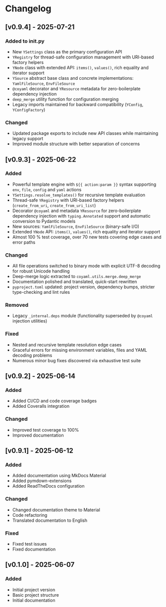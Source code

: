 # Changelog

## [v0.9.4] - 2025-07-21

### Added to __init__.py
- New `YSettings` class as the primary configuration API
- `YRegistry` for thread-safe configuration management with URI-based factory helpers
- `YNode` class with extended API: `items()`, `values()`, rich equality and iterator support
- `YSource` abstract base class and concrete implementations: `YamlFileSource`, `EnvFileSource`
- `@coyaml` decorator and `YResource` metadata for zero-boilerplate dependency injection
- `deep_merge` utility function for configuration merging
- Legacy imports maintained for backward compatibility (`YConfig`, `YConfigFactory`)

### Changed
- Updated package exports to include new API classes while maintaining legacy support
- Improved module structure with better separation of concerns

## [v0.9.3] - 2025-06-22

### Added
- Powerful template engine with `${{ action:param }}` syntax supporting `env`, `file`, `config` and `yaml` actions
- `YSettings.resolve_templates()` for recursive template evaluation
- Thread-safe `YRegistry` with URI-based factory helpers (`create_from_uri`, `create_from_uri_list`)
- Decorator `@coyaml` and metadata `YResource` for zero-boilerplate dependency injection with `typing.Annotated` support and automatic conversion to Pydantic models
- New sources: `YamlFileSource`, `EnvFileSource` (binary-safe I/O)
- Extended `YNode` API: `items()`, `values()`, rich equality and iterator support
- Almost 100 % test coverage, over 70 new tests covering edge cases and error paths

### Changed
- All file operations switched to binary mode with explicit UTF-8 decoding for robust Unicode handling
- Deep-merge logic extracted to `coyaml.utils.merge.deep_merge`
- Documentation polished and translated, quick-start rewritten
- `pyproject.toml` updated: project version, dependency bumps, stricter type-checking and lint rules

### Removed
- Legacy `_internal.deps` module (functionality superseded by `@coyaml` injection utilities)

### Fixed
- Nested and recursive template resolution edge cases
- Graceful errors for missing environment variables, files and YAML decoding problems
- Numerous minor bug fixes discovered via exhaustive test suite

## [v0.9.2] - 2025-06-14

### Added
- Added CI/CD and code coverage badges
- Added Coveralls integration

### Changed
- Improved test coverage to 100%
- Improved documentation

## [v0.9.1] - 2025-06-12

### Added
- Added documentation using MkDocs Material
- Added pymdown-extensions
- Added ReadTheDocs configuration

### Changed
- Changed documentation theme to Material
- Code refactoring
- Translated documentation to English

### Fixed
- Fixed test issues
- Fixed documentation

## [v0.1.0] - 2025-06-07

### Added
- Initial project version
- Basic project structure
- Initial documentation 